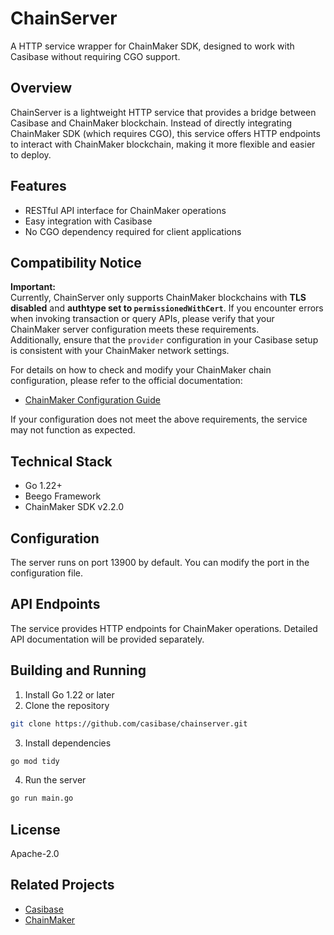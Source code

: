 # ChainServer

A HTTP service wrapper for ChainMaker SDK, designed to work with Casibase without requiring CGO support.

## Overview

ChainServer is a lightweight HTTP service that provides a bridge between Casibase and ChainMaker blockchain. Instead of directly integrating ChainMaker SDK (which requires CGO), this service offers HTTP endpoints to interact with ChainMaker blockchain, making it more flexible and easier to deploy.

## Features

- RESTful API interface for ChainMaker operations
- Easy integration with Casibase
- No CGO dependency required for client applications

## Compatibility Notice

**Important:**  
Currently, ChainServer only supports ChainMaker blockchains with **TLS disabled** and **authtype set to `permissionedWithCert`**. If you encounter errors when invoking transaction or query APIs, please verify that your ChainMaker server configuration meets these requirements.  
Additionally, ensure that the `provider` configuration in your Casibase setup is consistent with your ChainMaker network settings.

For details on how to check and modify your ChainMaker chain configuration, please refer to the official documentation:  
- [ChainMaker Configuration Guide](https://docs.chainmaker.org.cn/manage/%E9%95%BF%E5%AE%89%E9%93%BE%E9%85%8D%E7%BD%AE%E7%AE%A1%E7%90%86.html)

If your configuration does not meet the above requirements, the service may not function as expected.

## Technical Stack

- Go 1.22+
- Beego Framework
- ChainMaker SDK v2.2.0

## Configuration

The server runs on port 13900 by default. You can modify the port in the configuration file.

## API Endpoints

The service provides HTTP endpoints for ChainMaker operations. Detailed API documentation will be provided separately.

## Building and Running

1. Install Go 1.22 or later
2. Clone the repository
```bash
git clone https://github.com/casibase/chainserver.git
```
3. Install dependencies
```bash
go mod tidy
```
4. Run the server
```bash
go run main.go
```

## License

Apache-2.0

## Related Projects

- [Casibase](https://github.com/casibase/casibase)
- [ChainMaker](https://git.chainmaker.org.cn/chainmaker)